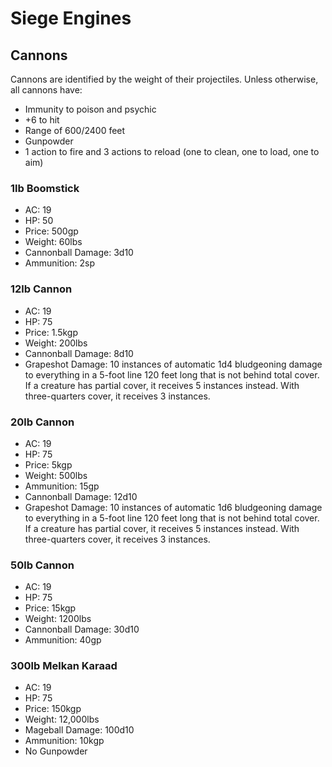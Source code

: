 # Siege Engines

## Cannons

Cannons are identified by the weight of their projectiles.  Unless otherwise, all cannons have:

- Immunity to poison and psychic
- +6 to hit
- Range of 600/2400 feet
- Gunpowder
- 1 action to fire and 3 actions to reload (one to clean, one to load, one to aim)

### 1lb Boomstick

- AC: 19
- HP: 50
- Price: 500gp
- Weight: 60lbs
- Cannonball Damage: 3d10
- Ammunition: 2sp

### 12lb Cannon

- AC: 19
- HP: 75
- Price: 1.5kgp
- Weight: 200lbs
- Cannonball Damage: 8d10
- Grapeshot Damage: 10 instances of automatic 1d4 bludgeoning damage to everything in a 5-foot line 120 feet long that is not behind total cover.  If a creature has partial cover, it receives 5 instances instead.  With three-quarters cover, it receives 3 instances.

### 20lb Cannon

- AC: 19
- HP: 75
- Price: 5kgp
- Weight: 500lbs
- Ammunition: 15gp
- Cannonball Damage: 12d10
- Grapeshot Damage: 10 instances of automatic 1d6 bludgeoning damage to everything in a 5-foot line 120 feet long that is not behind total cover.  If a creature has partial cover, it receives 5 instances instead.  With three-quarters cover, it receives 3 instances.

### 50lb Cannon

- AC: 19
- HP: 75
- Price: 15kgp
- Weight: 1200lbs
- Cannonball Damage: 30d10
- Ammunition: 40gp

### 300lb Melkan Karaad

- AC: 19
- HP: 75
- Price: 150kgp
- Weight: 12,000lbs
- Mageball Damage: 100d10
- Ammunition: 10kgp
- No Gunpowder
